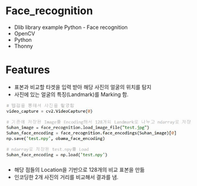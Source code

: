 # Face_recognition 
 - Dlib library example Python - Face recognition
 - OpenCV
 - Python
 - Thonny
 
# Features
 - 표본과 비교할 타겟을 입력 받아 해당 사진의 얼굴의 위치를 탐지
 - 사진에 있는 얼굴의 특징(Landmark)를 Marking 함.

![Capture](https://raw.githubusercontent.com/colle123/Face_recognition/main/Capture/Code1.jpg)
 - 해당 점들의 Location을 기반으로 128개의 비교 표본을 만듦
 - 인코딩한 2개 사진의 거리를 비교해서 결과를 냄.



